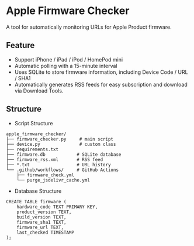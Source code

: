 # Apple Firmware Checker
A tool for automatically monitoring URLs for Apple Product firmware.

## Feature
* Support iPhone / iPad / iPod / HomePod mini
* Automatic polling with a 15-minute interval
* Uses SQLite to store firmware information, including Device Code / URL / SHA1
* Automatically generates RSS feeds for easy subscription and download via Download Tools.

## Structure 
* Script Structure
```
apple_firmware_checker/
├── firmware_checker.py     # main script
├── device.py               # custom class
├── requirements.txt        
├── firmware.db            # SQLite database
├── firmware_rss.xml       # RSS feed
├── *.txt                  # URL history
└── .github/workflows/     # GitHub Actions
    ├── firmware_check.yml
    └── purge_jsdelivr_cache.yml
```

* Database Structure
```
CREATE TABLE firmware (
    hardware_code TEXT PRIMARY KEY,
    product_version TEXT,
    build_version TEXT,
    firmware_sha1 TEXT,
    firmware_url TEXT,
    last_checked TIMESTAMP
);
```
